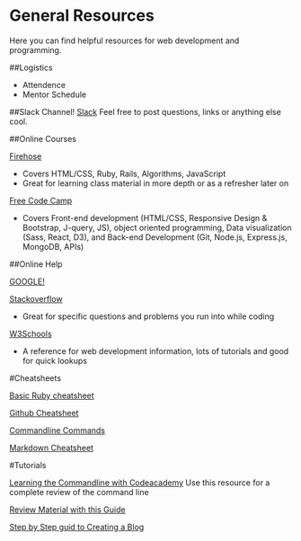 # General Resources
Here you can find helpful resources for web development and programming.

##Logistics
- Attendence
- Mentor Schedule

##Slack Channel!
[Slack](https://ror-wooga-c1.slack.com/messages/general/)
Feel free to post questions, links or anything else cool.

##Online Courses

[Firehose](https://www.thefirehoseproject.com/)
- Covers HTML/CSS, Ruby, Rails, Algorithms, JavaScript
- Great for learning class material in more depth or as a refresher later on


[Free Code Camp](https://www.freecodecamp.com/)
- Covers Front-end development (HTML/CSS, Responsive Design & Bootstrap, J-query, JS), object oriented programming, Data visualization (Sass, React, D3), and Back-end Development (Git, Node.js, Express.js, MongoDB, APIs)

##Online Help

[GOOGLE!](http://google.com)

[Stackoverflow](http://stackoverflow.com/)
- Great for specific questions and problems you run into while coding

[W3Schools](http://www.w3schools.com/)
- A reference for web development information, lots of tutorials and good for quick lookups 

#Cheatsheets

[Basic Ruby cheatsheet](http://www.pragtob.info/rails-beginner-cheatsheet/)

[Github Cheatsheet](https://training.github.com/kit/downloads/github-git-cheat-sheet.pdf)

[Commandline Commands](https://www.cheatography.com/davechild/cheat-sheets/linux-command-line/)

[Markdown Cheatsheet](https://github.com/adam-p/markdown-here/wiki/Markdown-Cheatsheet)

#Tutorials

[Learning the Commandline with Codeacademy](https://www.codecademy.com/learn/learn-the-command-line)
Use this resource for a complete review of the command line

[Review Material with this Guide](http://guides.rubyonrails.org/getting_started.html)

[Step by Step guid to Creating a Blog](http://sixrevisions.com/web-development/how-to-create-a-blog-from-scratch-using-ruby-on-rails/)


